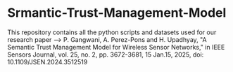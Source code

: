 # Srmantic-Trust-Management-Model
This repository contains all the python scripts and datasets used for our research paper --> P. Gangwani, A. Perez-Pons and H. Upadhyay, "A Semantic Trust Management Model for Wireless Sensor Networks," in IEEE Sensors Journal, vol. 25, no. 2, pp. 3672-3681, 15 Jan.15, 2025, doi: 10.1109/JSEN.2024.3512519
